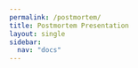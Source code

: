 ```yaml
---
permalink: /postmortem/
title: Postmortem Presentation
layout: single
sidebar: 
  nav: "docs"
---
```


